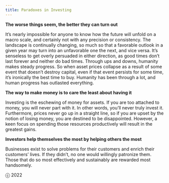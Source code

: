 ```yaml
---
title: Paradoxes in Investing
---
```

__The worse things seem, the better they can turn out__

It’s nearly impossible for anyone to know how the future will unfold on a macro scale, and certainly not with any precision or consistency.  The landscape is continually changing, so much so that a favorable outlook in a given year may turn into an unfavorable one the next, and vice versa.  It’s senseless to get overly persuaded in either direction, as good times don’t last forever and neither do bad times.  Through ups and downs, humanity makes steady progress.  So when asset prices collapse as a result of some event that doesn’t destroy capital, even if that event persists for some time, it’s ironically the best time to buy.  Humanity has been through a lot, and human progress has outlasted everything.  

__The way to make money is to care the least about having it__ 

Investing is the eschewing of money for assets.  If you are too attached to money, you will never part with it.  In other words, you’ll never truly invest it.  Furthermore, prices never go up in a straight line, so if you are upset by the notion of losing money, you are destined to be disappointed.  However, a keen focus on spending those resources productively will result in the greatest gains.

__Investors help themselves the most by helping others the most__

Businesses exist to solve problems for their customers and enrich their customers’ lives.  If they didn’t, no one would willingly patronize them.  Those that do so most effectively and sustainably are rewarded most handsomely.

ⓒ 2022